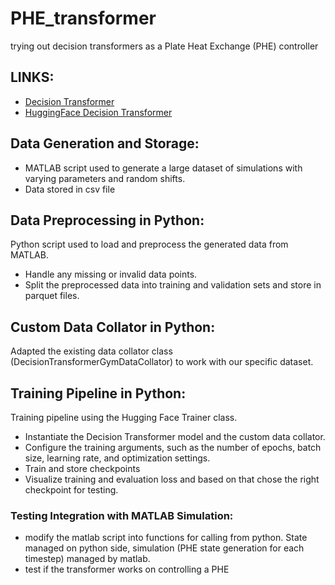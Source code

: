 # PHE_transformer

trying out decision transformers as a Plate Heat Exchange (PHE) controller

## LINKS: 
- [Decision Transformer](https://github.com/kzl/decision-transformer)
- [HuggingFace Decision Transformer](https://huggingface.co/blog/decision-transformers)

## Data Generation and Storage:

- MATLAB script used to generate a large dataset of simulations with varying parameters and random shifts.
- Data stored in csv file 

## Data Preprocessing in Python:

Python script used to load and preprocess the generated data from MATLAB.
- Handle any missing or invalid data points.
- Split the preprocessed data into training and validation sets and store in parquet files.

## Custom Data Collator in Python:

Adapted the existing data collator class (DecisionTransformerGymDataCollator) to work with our specific dataset.

## Training Pipeline in Python:

Training pipeline using the Hugging Face Trainer class.
- Instantiate the Decision Transformer model and the custom data collator.
- Configure the training arguments, such as the number of epochs, batch size, learning rate, and optimization settings.
- Train and store checkpoints
- Visualize training and evaluation loss and based on that chose the right checkpoint for testing.

### Testing Integration with MATLAB Simulation:
- modify the matlab script into functions for calling from python. State managed on python side, simulation (PHE state generation for each timestep) managed by matlab.
- test if the transformer works on controlling a PHE
